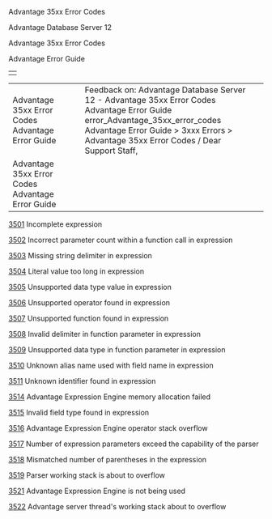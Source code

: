 Advantage 35xx Error Codes




Advantage Database Server 12  

Advantage 35xx Error Codes

Advantage Error Guide

|  |
| --- |
|  |

|  |  |  |  |  |
| --- | --- | --- | --- | --- |
| Advantage 35xx Error Codes  Advantage Error Guide |  |  | Feedback on: Advantage Database Server 12 - Advantage 35xx Error Codes Advantage Error Guide error\_Advantage\_35xx\_error\_codes Advantage Error Guide > 3xxx Errors > Advantage 35xx Error Codes / Dear Support Staff, |  |
| Advantage 35xx Error Codes  Advantage Error Guide |  |  |  |  |

[3501](error_3501_incomplete_expression.htm) Incomplete expression

[3502](error_3502_incorrect_parameter_count_within_a_function_call_in_expression.htm) Incorrect parameter count within a function call in expression

[3503](error_3503_missing_string_delimiter_in_expression.htm) Missing string delimiter in expression

[3504](error_3504_literal_value_too_long_in_expression.htm) Literal value too long in expression

[3505](error_3505_unsupported_data_type_value_in_expression.htm) Unsupported data type value in expression

[3506](error_3506_unsupported_operator_found_in_expression.htm) Unsupported operator found in expression

[3507](error_3507_unsupported_function_found_in_expression.htm) Unsupported function found in expression

[3508](error_3508_invalid_delimiter_in_function_parameter_in_expression.htm) Invalid delimiter in function parameter in expression

[3509](error_3509_unsupported_data_type_in_function_parameter_in_expression.htm) Unsupported data type in function parameter in expression

[3510](error_3510_unknown_alias_name_used_with_field_name_in_expression.htm) Unknown alias name used with field name in expression

[3511](error_3511_unknown_identifier_found_in_expression.htm) Unknown identifier found in expression

[3514](error_3514_advantage_expression_engine_memory_allocation_failed.htm) Advantage Expression Engine memory allocation failed

[3515](error_3515_invalid_field_type_found_in_expression.htm) Invalid field type found in expression

[3516](error_3516_advantage_expression_engine_operator_stack_overflow.htm) Advantage Expression Engine operator stack overflow

[3517](error_3517_number_of_expression_parameters_exceed_the_capability_of_the_parser.htm) Number of expression parameters exceed the capability of the parser

[3518](error_3518_mismatched_number_of_parentheses_in_the_expression.htm) Mismatched number of parentheses in the expression

[3519](error_3519_parser_working_stack_is_about_to_overflow.htm) Parser working stack is about to overflow

[3521](error_3521_advantage_expression_engine_is_not_being_used.htm) Advantage Expression Engine is not being used

[3522](error_3522_advantage_server_thread_s_working_stack_about_to_overflow.htm) Advantage server thread's working stack about to overflow